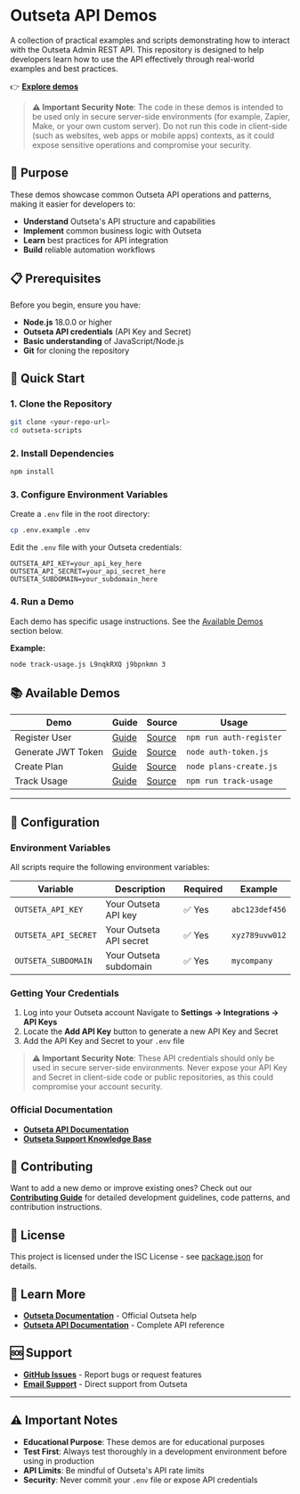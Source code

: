# Outseta API Demos

A collection of practical examples and scripts demonstrating how to interact with the Outseta Admin REST API. This repository is designed to help developers learn how to use the API effectively through real-world examples and best practices.

👉 **[Explore demos](#-available-demos)**

> **⚠️ Important Security Note**: The code in these demos is intended to be used only in secure server-side environments (for example, Zapier, Make, or your own custom server). Do not run this code in client-side (such as websites, web apps or mobile apps) contexts, as it could expose sensitive operations and compromise your security.

## 🎯 Purpose

These demos showcase common Outseta API operations and patterns, making it easier for developers to:

- **Understand** Outseta's API structure and capabilities
- **Implement** common business logic with Outseta
- **Learn** best practices for API integration
- **Build** reliable automation workflows

## 📋 Prerequisites

Before you begin, ensure you have:

- **Node.js** 18.0.0 or higher
- **Outseta API credentials** (API Key and Secret)
- **Basic understanding** of JavaScript/Node.js
- **Git** for cloning the repository

## 🚀 Quick Start

### 1. Clone the Repository

```bash
git clone <your-repo-url>
cd outseta-scripts
```

### 2. Install Dependencies

```bash
npm install
```

### 3. Configure Environment Variables

Create a `.env` file in the root directory:

```bash
cp .env.example .env
```

Edit the `.env` file with your Outseta credentials:

```env
OUTSETA_API_KEY=your_api_key_here
OUTSETA_API_SECRET=your_api_secret_here
OUTSETA_SUBDOMAIN=your_subdomain_here
```

### 4. Run a Demo

Each demo has specific usage instructions. See the [Available Demos](#-available-demos) section below.

**Example:**

```bash
node track-usage.js L9nqkRXQ j9bpnkmn 3
```

## 📚 Available Demos

| Demo               | Guide                                   | Source                                   | Usage                   |
| ------------------ | --------------------------------------- | ---------------------------------------- | ----------------------- |
| Register User      | [Guide](auth-register/auth-register.md) | [Source](auth-register/auth-register.js) | `npm run auth-register` |
| Generate JWT Token | [Guide](auth-token/auth-token.md)       | [Source](auth-token/auth-token.js)       | `node auth-token.js`    |
| Create Plan        | [Guide](plans-create/plans-create.md)   | [Source](plans-create/plans-create.js)   | `node plans-create.js`  |
| Track Usage        | [Guide](track-usage/track-usage.md)     | [Source](track-usage/track-usage.js)     | `npm run track-usage`   |

---

## 🔧 Configuration

### Environment Variables

All scripts require the following environment variables:

| Variable             | Description             | Required | Example        |
| -------------------- | ----------------------- | -------- | -------------- |
| `OUTSETA_API_KEY`    | Your Outseta API key    | ✅ Yes   | `abc123def456` |
| `OUTSETA_API_SECRET` | Your Outseta API secret | ✅ Yes   | `xyz789uvw012` |
| `OUTSETA_SUBDOMAIN`  | Your Outseta subdomain  | ✅ Yes   | `mycompany`    |

### Getting Your Credentials

1. Log into your Outseta account
   Navigate to **Settings → Integrations → API Keys**
2. Locate the **Add API Key** button to generate a new API Key and Secret
3. Add the API Key and Secret to your `.env` file

> **⚠️ Important Security Note**: These API credentials should only be used in secure server-side environments. Never expose your API Key and Secret in client-side code or public repositories, as this could compromise your account security.

### Official Documentation

- **[Outseta API Documentation](https://developers.outseta.com/)**
- **[Outseta Support Knowledge Base](https://go.outseta.com/support/kb)**


## 🤝 Contributing

Want to add a new demo or improve existing ones? Check out our **[Contributing Guide](CONTRIBUTING.md)** for detailed development guidelines, code patterns, and contribution instructions.

## 📄 License

This project is licensed under the ISC License - see [package.json](package.json) for details.

## 📖 Learn More

- **[Outseta Documentation](https://go.outseta.com/support/kb)** - Official Outseta help
- **[Outseta API Documentation](https://documenter.getpostman.com/view/3613332/outseta-rest-api-v1/7TNfr6k)** - Complete API reference

## 🆘 Support

- **[GitHub Issues](https://github.com/outseta/outseta-api-demos/issues)** - Report bugs or request features
- **[Email Support](mailto:support@outseta.com)** - Direct support from Outseta

---

## ⚠️ Important Notes

- **Educational Purpose**: These demos are for educational purposes
- **Test First**: Always test thoroughly in a development environment before using in production
- **API Limits**: Be mindful of Outseta's API rate limits
- **Security**: Never commit your `.env` file or expose API credentials
